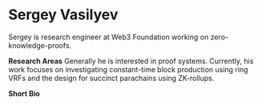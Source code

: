 # Sergey Vasilyev

Sergey is research engineer at Web3 Foundation working on zero-knowledge-proofs.

**Research Areas**
Generally he is interested in proof systems. Currently, his work focuses on investigating constant-time block production using ring VRFs and the design for succinct parachains using ZK-rollups.  

**Short Bio** 

